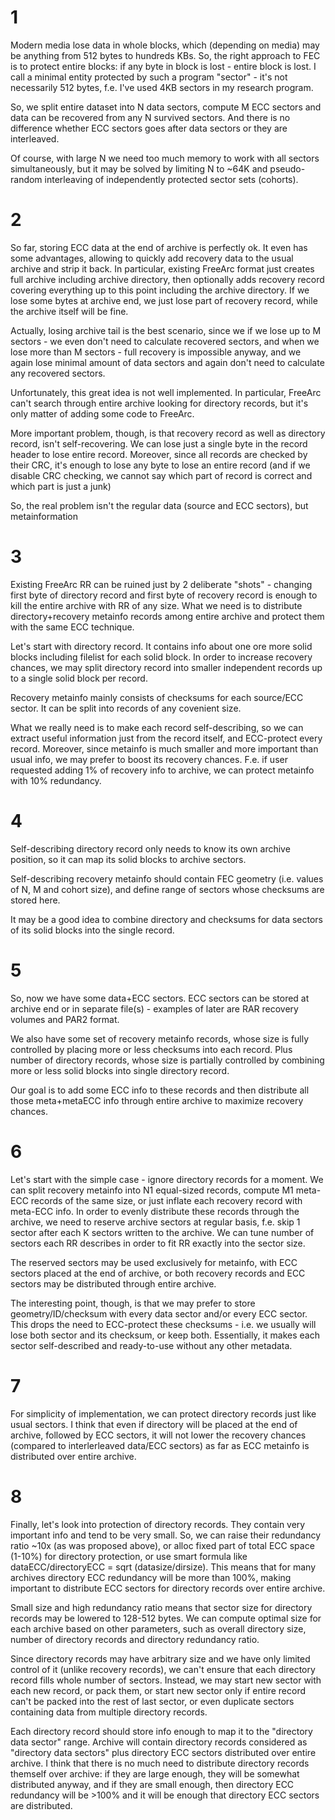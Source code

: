 # 1
Modern media lose data in whole blocks, which (depending on media) may be anything from 512 bytes to hundreds KBs. So, the right approach to FEC is to protect entire blocks: if any byte in block is lost - entire block is lost. I call a minimal entity protected by such a program "sector" - it's not necessarily 512 bytes, f.e. I've used 4KB sectors in my research program.

So, we split entire dataset into N data sectors, compute M ECC sectors and data can be recovered from any N survived sectors. And there is no difference whether ECC sectors goes after data sectors or they are interleaved.

Of course, with large N we need too much memory to work with all sectors simultaneously, but it may be solved by limiting N to ~64K and pseudo-random interleaving of independently protected sector sets (cohorts).


# 2
So far, storing ECC data at the end of archive is perfectly ok. It even has some advantages, allowing to quickly add recovery data to the usual archive and strip it back. In particular, existing FreeArc format just creates full archive including archive directory, then optionally adds recovery record covering everything up to this point including the archive directory. If we lose some bytes at archive end, we just lose part of recovery record, while the archive itself will be fine.

Actually, losing archive tail is the best scenario, since we if we lose up to M sectors - we even don't need to calculate recovered sectors, and when we lose more than M sectors - full recovery is impossible anyway, and we again lose minimal amount of data sectors and again don't need to calculate any recovered sectors.

Unfortunately, this great idea is not well implemented. In particular, FreeArc can't search through entire archive looking for directory records, but it's only matter of adding some code to FreeArc.

More important problem, though, is that recovery record as well as directory record, isn't self-recovering. We can lose just a single byte in the record header to lose entire record. Moreover, since all records are checked by their CRC, it's enough to lose any byte to lose an entire record (and if we disable CRC checking, we cannot say which part of record is correct and which part is just a junk)

So, the real problem isn't the regular data (source and ECC sectors), but metainformation


# 3
Existing FreeArc RR can be ruined just by 2 deliberate "shots" - changing first byte of directory record and first byte of recovery record is enough to kill the entire archive with RR of any size. What we need is to distribute directory+recovery metainfo records among entire archive and protect them with the same ECC technique.

Let's start with directory record. It contains info about one ore more solid blocks including filelist for each solid block. In order to increase recovery chances, we may split directory record into smaller independent records up to a single solid block per record.

Recovery metainfo mainly consists of checksums for each source/ECC sector. It can be split into records of any covenient size.

What we really need is to make each record self-describing, so we can extract useful information just from the record itself, and ECC-protect every record. Moreover, since metainfo is much smaller and more important than usual info, we may prefer to boost its recovery chances. F.e. if user requested adding 1% of recovery info to archive, we can protect metainfo with 10% redundancy.


# 4
Self-describing directory record only needs to know its own archive position, so it can map its solid blocks to archive sectors.

Self-describing recovery metainfo should contain FEC geometry (i.e. values of N, M and cohort size), and define range of sectors whose checksums are stored here.

It may be a good idea to combine directory and checksums for data sectors of its solid blocks into the single record.


# 5
So, now we have some data+ECC sectors. ECC sectors can be stored at archive end or in separate file(s) - examples of later are RAR recovery volumes and PAR2 format.

We also have some set of recovery metainfo records, whose size is fully controlled by placing more or less checksums into each record. Plus number of directory records, whose size is partially controlled by combining more or less solid blocks into single directory record.

Our goal is to add some ECC info to these records and then distribute all those meta+metaECC info through entire archive to maximize recovery chances.


# 6
Let's start with the simple case - ignore directory records for a moment. We can split recovery metainfo into N1 equal-sized records, compute M1 meta-ECC records of the same size, or just inflate each recovery record with meta-ECC info. In order to evenly distribute these records through the archive, we need to reserve archive sectors at regular basis, f.e. skip 1 sector after each K sectors written to the archive. We can tune number of sectors each RR describes in order to fit RR exactly into the sector size.

The reserved sectors may be used exclusively for metainfo, with ECC sectors placed at the end of archive, or both recovery records and ECC sectors may be distributed through entire archive.

The interesting point, though, is that we may prefer to store geometry/ID/checksum with every data sector and/or every ECC sector. This drops the need to ECC-protect these checksums - i.e. we usually will lose both sector and its checksum, or keep both. Essentially, it makes each sector self-described and ready-to-use without any other metadata.


# 7
For simplicity of implementation, we can protect directory records just like usual sectors. I think that even if directory will be placed at the end of archive, followed by ECC sectors, it will not lower the recovery chances (compared to interlerleaved data/ECC sectors) as far as ECC metainfo is distributed over entire archive.


# 8
Finally, let's look into protection of directory records. They contain very important info and tend to be very small. So, we can raise their redundancy ratio ~10x (as was proposed above), or alloc fixed part of total ECC space (1-10%) for directory protection, or use smart formula like dataECC/directoryECC = sqrt (datasize/dirsize). This means that for many archives directory ECC redundancy will be more than 100%, making important to distribute ECC sectors for directory records over entire archive.

Small size and high redundancy ratio means that sector size for directory records may be lowered to 128-512 bytes. We can compute optimal size for each archive based on other parameters, such as overall directory size, number of directory records and directory redundancy ratio.

Since directory records may have arbitrary size and we have only limited control of it (unlike recovery records), we can't ensure that each directory record fills whole number of sectors. Instead, we may start new sector with each new record, or pack them, or start new sector only if entire record can't be packed into the rest of last sector, or even duplicate sectors containing data from multiple directory records.

Each directory record should store info enough to map it to the "directory data sector" range. Archive will contain directory records considered as "directory data sectors" plus directory ECC sectors distributed over entire archive. I think that there is no much need to distribute directory records themself over archive: if they are large enough, they will be somewhat distributed anyway, and if they are small enough, then directory ECC redundancy will be >100% and it will be enough that directory ECC sectors are distributed.
